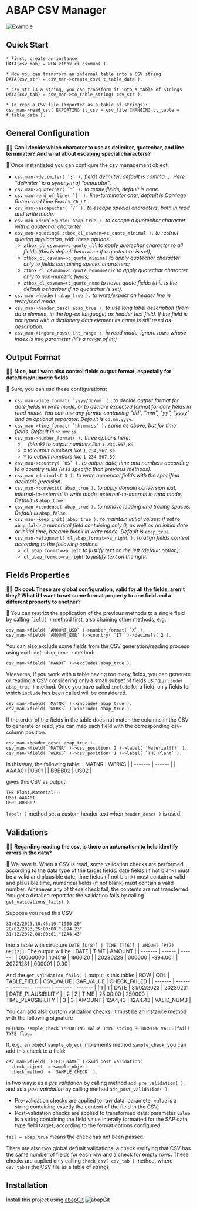# ABAP CSV Manager

![Example](https://i.ibb.co/9N6MN7J/CSV-Example.png)

## Quick Start

```abap
* First, create an instance
DATA(csv_man) = NEW ztbox_cl_csvman( ).

* Now you can transform an internal table into a CSV string
DATA(csv_str) = csv_man->create_csv( t_table_data ).

* csv_str is a string, you can transform it into a table of strings
DATA(csv_tab) = csv_man->to_table_string( csv_str ).

* To read a CSV file (imported as a table of strings):
csv_man->read_csv( EXPORTING it_csv = csv_file CHANGING ct_table = t_table_data ).
```

## General Configuration
:office_worker: **Can I decide which character to use as delimiter, quotechar, and line terminator? And what about escaping special characters?**

:mage: Once instantiated you can configure the csv management object:
- ``csv_man->delimiter( `;` ).``  *fields delimiter, default is comma:* `,`*. Here "delimiter" is a synonym of "separator".*
- ``csv_man->quotechar( `"` ).``  *to quote fields, default is none.*
- ``csv_man->end_of_line( `|` ).`` *line-terminator char, default is Carriage Return and Line Feed* `%_CR_LF` *.*
- ``csv_man->escapechar( `/` ).`` *to escape special characters, both in read and write mode.*
- ``csv_man->doublequote( abap_true ).`` *to escape a quotechar character with a quotechar character.*
- `csv_man->quoting( ztbox_cl_csvman=>c_quote_minimal ).` *to restrict quoting application, with these options:*
  - `ztbox_cl_csvman=>c_quote_all` *to apply quotechar character to all fields (this is default behaviour if a quotechar is set);*
  - `ztbox_cl_csvman=>c_quote_minimal` *to apply quotechar character only to fields containing special characters;*
  - `ztbox_cl_csvman=>c_quote_nonnumeric` *to apply quotechar character only to non-numeric fields;*
  - `ztbox_cl_csvman=>c_quote_none` *to never quote fields (this is the default behaviour if no quotechar is set).*
- `csv_man->header( abap_true ).` *to write/expect an header line in write/read mode.*
- `csv_man->header_desc( abap_true ).` *to use long label description (from data element, in the log-on language) as header text field. If the field is not typed with a dictionary data element its name is still used as description.*
- `csv_man->ingore_rows( int_range ).` *in read mode, ignore rows whose index is into parameter (it's a range of int)*

## Output Format
:office_worker: **Nice, but I want also control fields output format, especially for date/time/numeric fields.**

:mage: Sure, you can use these configurations:
- ``csv_man->date_format( `yyyy/dd/mm` ).`` *to decide output format for date fields in write mode, or to declare expected format for date fields in read mode. You can use any format containing "dd", "mm", "yy", "yyyy" and an optional separator. Default is* `dd.mm.yyyy`.
- ``csv_man->time_format( `hh:mm:ss` ).`` *same as above, but for time fields. Default is* `hh:mm:ss`.
- `csv_man->number_format( ).` *three options here:*
  - ` ` *(blank) to output numbers like* `1.234.567,89`
  - `X` *to output numbers like* `1,234,567.89`
  - `Y` *to output numbers like* `1 234 567,89`
- ``csv_man->country( `US` ).`` *to output date, time and numbers according to a country rules (less specific than previous methods).*
- `csv_man->decimals( 3 ).` *to write numerical fields with the specified decimals precision.*
- `csv_man->convexit( abap_true ).` *to apply domain conversion exit, internal-to-external in write mode, external-to-internal in read mode. Default is* `abap_true`.
- `csv_man->condense( abap_true ).` *to remove leading and trailing spaces. Default is* `abap_false`.
- `csv_man->keep_init( abap_true ).` *to maintain initial values: if set to* `abap_false` *a numerical field containing only 0, as well as an initial date or initial time, became blank in write mode. Default is* `abap_true`.
- `csv_man->alignment( cl_abap_format=>a_right ).` *to align fields content according to the following options:*
  - `cl_abap_format=>a_left` *to justify text on the left (default option);*
  - `cl_abap_format=>a_right` *to justify text on the right.*

## Fields Properties
:office_worker: **Ok cool. These are global configuration, valid for all the fields, aren't they? What if I want to set some format property to one field and a different property to another?**

:mage: You can restrict the application of the previous methods to a single field by calling `field( )` method first, also chaining other methods, e.g.:

```abap
csv_man->field( `AMOUNT_USD` )->number_format( `X` ).
csv_man->field( `AMOUNT_EUR` )->country( `IT` )->decimals( 2 ).
```
You can also exclude some fields from the CSV generation/reading process using `exclude( abap_true )` method:

```abap
csv_man->field( `MANDT` )->exclude( abap_true ).
```

Viceversa, if you work with a table having too many fields, you can generate or reading a CSV considering only a small subset of fields using `include( abap_true )` method. Once you have called `include` for a field, only fields for which `include` has been called will be considered.

```abap
csv_man->field( `MATNR` )->include( abap_true ).
csv_man->field( `WERKS` )->include( abap_true ).
```

If the order of the fields in the table does not match the columns in the CSV to generate or read, you can map each field with the corresponding csv-column position:

```abap
csv_man->header_desc( abap_true ).
csv_man->field( `MATNR` )->csv_position( 2 )->label( `Material!!!` ).
csv_man->field( `WERKS` )->csv_position( 1 )->label( `THE Plant` ).
```
In this way, the following table:
| MATNR  | WERKS |
| ------- | ------ |
| AAAA01  | US01  |
| BBBB02  | US02  |

gives this CSV as output:
```csv
THE Plant,Material!!!
US01,AAAA01
US02,BBBB02
```

`label( )` method set a custom header text when `header_desc( )` is used.

## Validations
:office_worker: **Regarding reading the csv, is there an automatism to help identify errors in the data?**

:mage: We have it. When a CSV is read, some validation checks are performed according to the data type of the target fields: date fields (if not blank) must be a valid and plausible date; time fields (if not blank) must contain a valid and plausible time, numerical fields (if not blank) must contain a valid number. Whenever any of these check fail, the contents are not transferred. You get a detailed report for the validation fails by calling `get_validations_fails( )`.

Suppose you read this CSV:

```csv
31/02/2023,10:45:19,"1900,20"
28/02/2023,25:00:00,"-894,23"
31/12/2022,00:00:01,"12A4,43"
```

into a table with structure `DATE [D(8)] | TIME [T(6)] | AMOUNT [P(7) DEC(2)]`. The output will be
| DATE  | TIME | AMOUNT |
| ------- | ------ | ------ |
| 00000000 | 104519 | 1900.20 |
| 20230228 | 000000 | -894.00 |
| 20221231 | 000001 | 0.00 |

And the `get_validation_fails( )` output is this table:
| ROW  | COL | TABLE_FIELD | CSV_VALUE | SAP_VALUE | CHECK_FAILED |
| ------- | ------- | ------- | ------- | ------- | ------- |
| 1 | 1 | DATE | 31/02/2023 | 20230231 | DATE_PLAUSIBILITY |
| 2 | 2 | TIME | 25:00:00 | 250000 | TIME_PLAUSIBILITY |
| 3 | 3 | AMOUNT | 12A4,43 | 12A4.43 | VALID_NUMB |

You can add also custom validation checks: it must be an instance method with the following signature

```abap
METHODS sample_check IMPORTING value TYPE string RETURNING VALUE(fail) TYPE flag.
```
If, e.g., an object `sample_object` implements method `sample_check`, you can add this check to a field:

```abap
csv_man->field( `FIELD_NAME` )->add_post_validation(
  check_object  = sample_object
  check_method  = `SAMPLE_CHECK` ).
```

in two ways: as a *pre validation* by calling method `add_pre_validation( )`, and as a *post validation* by calling method `add_post_validation( )`.
- Pre-validation checks are applied to raw data: parameter `value` is a string containing exactly the content of the field in the CSV;
- Post-validation checks are applied to transformed data: parameter `value` is a string containing the field value interally formatted for the SAP data type field target, according to the format options configured.

`fail = abap_true` means the check has not been passed.

There are also two global defualt validations: a check verifying that CSV has the same number of fields for each row and a check for empty rows. These checks are applied only calling `check_csv( csv_tab )` method, where `csv_tab` is the CSV file as a table of strings.

## Installation
Install this project using [abapGit](https://abapgit.org/) ![abapGit](https://docs.abapgit.org/img/favicon.png)
